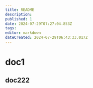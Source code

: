 ```yaml
---
title: README
description: 
published: 1
date: 2024-07-29T07:27:04.853Z
tags: 
editor: markdown
dateCreated: 2024-07-29T06:43:33.017Z
---
```


# doc1

## doc222